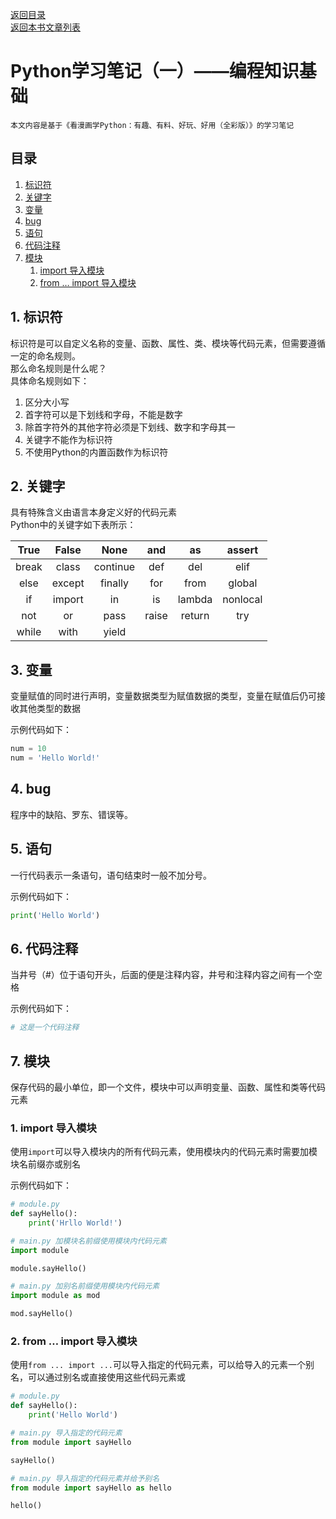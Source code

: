 [返回目录](ch0.md)  
[返回本书文章列表](../../booklist/python/ch1.md)  

# Python学习笔记（一）——编程知识基础

    本文内容是基于《看漫画学Python：有趣、有料、好玩、好用（全彩版）》的学习笔记

## 目录

1. [标识符](#1)
2. [关键字](#2)
3. [变量](#3)
4. [bug](#4)
5. [语句](#5)
6. [代码注释](#6)
7. [模块](#7)
    1. [import 导入模块](#7-1)
    2. [from … import 导入模块](#7-2)

## 1. 标识符<a name="1"></a>

标识符是可以自定义名称的变量、函数、属性、类、模块等代码元素，但需要遵循一定的命名规则。  
那么命名规则是什么呢？  
具体命名规则如下：  
1. 区分大小写
2. 首字符可以是下划线和字母，不能是数字
3. 除首字符外的其他字符必须是下划线、数字和字母其一
4. 关键字不能作为标识符
5. 不使用Python的内置函数作为标识符

## 2. 关键字<a name="2"></a>

具有特殊含义由语言本身定义好的代码元素  
Python中的关键字如下表所示：  

| True  | False  | None     | and   | as     | assert   |
|:-----:|:------:|:--------:|:-----:|:------:|:--------:|
| break | class  | continue | def   | del    | elif     |
| else  | except | finally  | for   | from   | global   |
| if    | import | in       | is    | lambda | nonlocal |
| not   | or     | pass     | raise | return | try      |
| while | with   | yield    |       |        |          |

## 3. 变量<a name="3"></a>

变量赋值的同时进行声明，变量数据类型为赋值数据的类型，变量在赋值后仍可接收其他类型的数据

示例代码如下：  

```python
num = 10
num = 'Hello World!'
```

## 4. bug<a name="4"></a>

程序中的缺陷、罗东、错误等。

## 5. 语句<a name="5"></a>

一行代码表示一条语句，语句结束时一般不加分号。

示例代码如下：

```python
print('Hello World')
```

## 6. 代码注释<a name="6"></a>

当井号（\#）位于语句开头，后面的便是注释内容，井号和注释内容之间有一个空格

示例代码如下：

```python
# 这是一个代码注释
```

## 7. 模块<a name="7"></a>

保存代码的最小单位，即一个文件，模块中可以声明变量、函数、属性和类等代码元素

### 1. import 导入模块<a name="7-1"></a>

使用`import`可以导入模块内的所有代码元素，使用模块内的代码元素时需要加模块名前缀亦或别名

示例代码如下：

```python
# module.py
def sayHello():
    print('Hrllo World!')

# main.py 加模块名前缀使用模块内代码元素
import module

module.sayHello()

# main.py 加别名前缀使用模块内代码元素
import module as mod

mod.sayHello()
```

### 2. from … import 导入模块<a name="7-2"></a>

使用`from ... import ...`可以导入指定的代码元素，可以给导入的元素一个别名，可以通过别名或直接使用这些代码元素或

```python
# module.py
def sayHello():
    print('Hello World')

# main.py 导入指定的代码元素
from module import sayHello

sayHello()

# main.py 导入指定的代码元素并给予别名
from module import sayHello as hello

hello()
```
